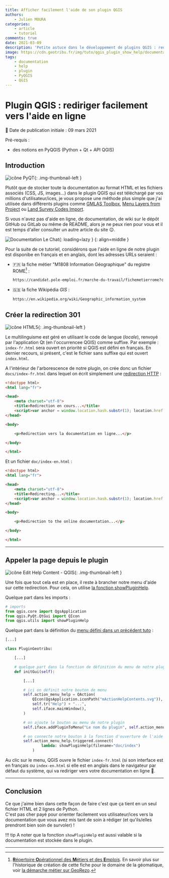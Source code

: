 ```yaml
---
title: Afficher facilement l'aide de son plugin QGIS
authors:
    - Julien MOURA
categories:
    - article
    - tutoriel
comments: true
date: 2021-03-09
description: 'Petite astuce dans le développement de plugins QGIS : rediriger facilement l''utilisateur final vers la documentation en ligne.'
image: https://cdn.geotribu.fr/img/tuto/qgis_plugin_show_help/documentation_le-chat.jpg
tags:
    - documentation
    - help
    - plugin
    - PyQGIS
    - QGIS
---
```


# Plugin QGIS : rediriger facilement vers l'aide en ligne

:calendar: Date de publication initiale : 09 mars 2021

Pré-requis :

- des notions en PyQGIS (Python + Qt + API QGIS)

## Introduction

![icône PyQT](https://cdn.geotribu.fr/img/logos-icones/programmation/python_and_qt.svg "Python + Qt = PyQt"){: .img-thumbnail-left }

Plutôt que de stocker toute la documentation au format HTML et les fichiers associés (CSS, JS, images...) dans le plugin QGIS qui est téléchargé par vos millions d'utilisateur/ices, je vous propose une méthode plus simple que j'ai utilisée dans différents plugins comme [GMLAS Toolbox], [Menu Layers from Project] ou [Land Survey Codes Import].

Si vous n'avez pas d'aide en ligne, de documentation, de wiki sur le dépôt GitHub ou GitLab ou même de README, alors je ne peux rien pour vous et il est temps d'aller consulter un autre article du site :wink:.

![Documentation Le Chat](https://cdn.geotribu.fr/img/tuto/qgis_plugin_show_help/documentation_le-chat.jpg "Documentation Le Chat"){: loading=lazy }
{: align=middle }

Pour la suite de ce tutoriel, considérons que l'aide en ligne de notre plugin est disponibe en français et en anglais, dont les adresses URLs seraient :

- :fr: la fiche métier "M1808 Information Géographique" du registre ROME[^1] :

    ```txt
    https://candidat.pole-emploi.fr/marche-du-travail/fichemetierrome?codeRome=M1808
    ```

- :gb: la fiche Wikipédia *GIS* :

    ```txt
    https://en.wikipedia.org/wiki/Geographic_information_system
    ```

## Créer la redirection 301

![icône HTML5](https://cdn.geotribu.fr/img/logos-icones/programmation/html5.png "icône HTML5"){: .img-thumbnail-left }

Le multilinguisme est géré en utilisant le code de langue (*locale*), renvoyé par l'application Qt (en l'occurrencee QGIS) comme suffixe. Par exemple : `index-fr.html` sera ouvert en priorité si QGIS est défini en français. En dernier recours, si présent, c'est le fichier sans suffixe qui est ouvert `index.html`.

A l'intérieur de l'arborescence de notre plugin, on crée donc un fichier `docs/index-fr.html` dans lequel on écrit simplement une [redirection HTTP](https://developer.mozilla.org/fr/docs/Web/HTTP/Status/301) :

```html
<!doctype html>
<html lang="fr">

<head>
    <meta charset="utf-8">
    <title>Redirection en cours...</title>
    <script>var anchor = window.location.hash.substr(1); location.href = "https://candidat.pole-emploi.fr/marche-du-travail/fichemetierrome?codeRome=M1808/"</script>
</head>

<body>

    <p>Redirection vers la documentation en ligne...</p>

</body>

</html>
```

Et un fichier `doc/index-en.html` :

```html
<!doctype html>
<html lang="fr">

<head>
    <meta charset="utf-8">
    <title>Redirecting...</title>
    <script>var anchor = window.location.hash.substr(1); location.href = "https://en.wikipedia.org/wiki/Geographic_information_system/"</script>
</head>

<body>

    <p>Redirection to the online documentation...</p>

</body>

</html>
```

----

## Appeler la page depuis le plugin

![icône Edit Help Content - QGIS](https://raw.githubusercontent.com/qgis/QGIS/master/images/themes/default/mActionEditHelpContent.svg "icône Edit Help Content - QGIS"){: .img-thumbnail-left }

Une fois que tout cela est en place, il reste à brancher notre menu d'aide sur cette redirection. Pour cela, on utilise [la fonction showPluginHelp](https://github.com/qgis/QGIS/blob/ltr-3_16/python/utils.py#L502-L530).

Quelque part dans les imports :

```python hl_lines="4"
# imports
from qgis.core import QgsApplication
from qgis.PyQt.QtGui import QIcon
from qgis.utils import showPluginHelp
```

Quelque part dans la définition du [menu défini dans un précédent tuto](2021-01-19_pyqgis_utiliser_icones_integrees.md#recycler-les-icones-de-linterface-de-qgis) :

```python hl_lines="23 24 25"
[...]

class PluginGeotribu:

    [...]

    # quelque part dans la fonction de définition du menu de notre plugin
    def initGui(self):

        [...]

        # ici on définit notre bouton de menu
        self.action_menu_help = QAction(
            QIcon(QgsApplication.iconPath("mActionHelpContents.svg")),
            self.tr("Help") + "...",
            self.iface.mainWindow(),
        )

        # on ajoute le bouton au menu de notre plugin
        self.iface.addPluginToMenu("Le nom du plugin", self.action_menu_help)

        # on connecte notre bouton à la fonction d'ouverture de l'aide
        self.action_menu_help.triggered.connect(
                lambda: showPluginHelp(filename="doc/index")
            )
```

Au clic sur le menu, QGIS ouvre le fichier `index-fr.html` (si son interface est en français ou `index-en.html` si elle est en anglais dans le navigateur par défaut du système, qui va rediriger vers votre documentation en ligne :sparkler:.

----

## Conclusion

Ce que j'aime bien dans cette façon de faire c'est que ça tient en un seul fichier HTML et 2 lignes de Python.  
C'est pas cher payé pour orienter facilement vos utilisateur/ices vers la documentation que vous avez mis tant de soin à rédiger (et qu'ils/elles prendront bien soin de survoler) !

!!! tip
    A noter que la fonction `showPluginHelp` est aussi valable si la documentation est stockée dans le plugin.

----

<!-- geotribu:authors-block -->

<!-- Footnotes reference -->
[^1]: [**R**épertoire **O**pérationnel des **M**étiers et des **E**mplois](https://fr.wikipedia.org/wiki/R%C3%A9pertoire_op%C3%A9rationnel_des_m%C3%A9tiers_et_des_emplois). En savoir plus sur l'historique de création de cette fiche pour le domaine de la géomatique, voir [la démarche métier sur GeoRezo](https://georezo.net/wiki/main:formetiers:dem_metiers/).

<!-- hyperlinks reference -->
[GMLAS Toolbox]: https://plugins.qgis.org/plugins/gml_application_schema_toolbox/
[Menu Layers from Project]: https://plugins.qgis.org/plugins/menu_from_project/
[Land Survey Codes Import]: https://plugins.qgis.org/plugins/LandSurveyCodesImport/
